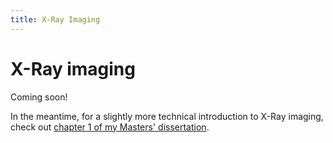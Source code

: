 ```yaml
---
title: X-Ray Imaging
---
```


# X-Ray imaging

Coming soon!

In the meantime, for a slightly more technical introduction to X-Ray imaging, check out [chapter 1 of my Masters' dissertation](../../static/documents/MastersDissertation_YuriRossiTonin.pdf).